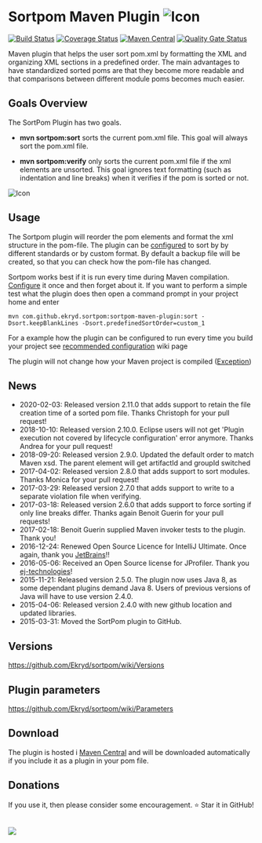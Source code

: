 # Sortpom Maven Plugin ![Icon](https://raw.githubusercontent.com/Ekryd/sortpom/master/misc/Sortpom.png)

[![Build Status](https://travis-ci.org/Ekryd/sortpom.svg?branch=master)](https://travis-ci.org/Ekryd/sortpom)
[![Coverage Status](https://coveralls.io/repos/github/Ekryd/sortpom/badge.svg?branch=master)](https://coveralls.io/github/Ekryd/sortpom?branch=master)
[![Maven Central](https://maven-badges.herokuapp.com/maven-central/com.github.ekryd.sortpom/sortpom-maven-plugin/badge.svg)](https://maven-badges.herokuapp.com/maven-central/com.github.ekryd.sortpom/sortpom-maven-plugin)
[![Quality Gate Status](https://sonarcloud.io/api/project_badges/measure?project=com.github.ekryd.sortpom%3Asortpom-parent&metric=alert_status)](https://sonarcloud.io/dashboard?id=com.github.ekryd.sortpom%3Asortpom-parent)

Maven plugin that helps the user sort pom.xml by formatting the XML and organizing XML sections in a predefined order. 
The main advantages to have standardized sorted poms are that they become more readable and that comparisons between different module poms becomes much easier.

## Goals Overview ##
The SortPom Plugin has two goals.

  * **mvn sortpom:sort** sorts the current pom.xml file. This goal will always sort the pom.xml file.

  * **mvn sortpom:verify** only sorts the current pom.xml file if the xml elements are unsorted. This goal ignores text formatting (such as indentation and line breaks) when it verifies if the pom is sorted or not.

![Icon](https://raw.githubusercontent.com/Ekryd/sortpom/master/misc/sortpom.jpg)

## Usage ##

The Sortpom plugin will reorder the pom elements and format the xml structure in the pom-file. The plugin can be [configured](https://github.com/Ekryd/sortpom/wiki/Parameters) to sort by by different standards or by custom format. By default a backup file will be created, so that you can check how the pom-file has changed.

Sortpom works best if it is run every time during Maven compilation. [Configure](https://github.com/Ekryd/sortpom/wiki/Parameters) it once and then forget about it. If you want to perform a simple test what the plugin does then open a command prompt in your project home and enter
```
mvn com.github.ekryd.sortpom:sortpom-maven-plugin:sort -Dsort.keepBlankLines -Dsort.predefinedSortOrder=custom_1
```

For a example how the plugin can be configured to run every time you build your project see [recommended configuration](https://github.com/Ekryd/sortpom/wiki/Recommended-configuration) wiki page

The plugin will not change how your Maven project is compiled  ([Exception](https://github.com/Ekryd/sortpom/wiki/Parameters-that-can-affect-your-build))

## News ##
  * 2020-02-03: Released version 2.11.0 that adds support to retain the file creation time of a sorted pom file. Thanks Christoph for your pull request!
  * 2018-10-10: Released version 2.10.0. Eclipse users will not get 'Plugin execution not covered by lifecycle configuration' error anymore. Thanks Andrea for your pull request!
  * 2018-09-20: Released version 2.9.0. Updated the default order to match Maven xsd. The parent element will get artifactId and groupId switched
  * 2017-04-02: Released version 2.8.0 that adds support to sort modules. Thanks Monica for your pull request!
  * 2017-03-29: Released version 2.7.0 that adds support to write to a separate violation file when verifying.
  * 2017-03-18: Released version 2.6.0 that adds support to force sorting if only line breaks differ. Thanks again Benoit Guerin for your pull requests!
  * 2017-02-18: Benoit Guerin supplied Maven invoker tests to the plugin. Thank you! 
  * 2016-12-24: Renewed Open Source Licence for IntelliJ Ultimate. Once again, thank you [JetBrains](http://www.jetbrains.com/idea/)!!
  * 2016-05-06: Received an Open Source license for JProfiler. Thank you [ej-technologies](http://www.ej-technologies.com/products/jprofiler/overview.html)!
  * 2015-11-21: Released version 2.5.0. The plugin now uses Java 8, as some dependant plugins demand Java 8. Users of previous versions of Java will have to use version 2.4.0.
  * 2015-04-06: Released version 2.4.0 with new github location and updated libraries.
  * 2015-03-31: Moved the SortPom plugin to GitHub.

## Versions ##
https://github.com/Ekryd/sortpom/wiki/Versions

## Plugin parameters ##
https://github.com/Ekryd/sortpom/wiki/Parameters

## Download ##
The plugin is hosted i [Maven Central](http://mvnrepository.com/artifact/com.github.ekryd.sortpom/sortpom-maven-plugin) and will be downloaded automatically if you include it as a plugin in your pom file.

## Donations ##
If you use it, then please consider some encouragement. ⭐️ Star it in GitHub!  

[![](https://www.paypalobjects.com/en_US/i/btn/btn_donateCC_LG.gif)](https://www.paypal.com/cgi-bin/webscr?cmd=_donations&business=JB25X84DDG5JW&lc=SE&item_name=Encourage%20the%20development&item_number=sortpom&currency_code=EUR&bn=PP%2dDonationsBF%3abtn_donateCC_LG%2egif%3aNonHosted)
